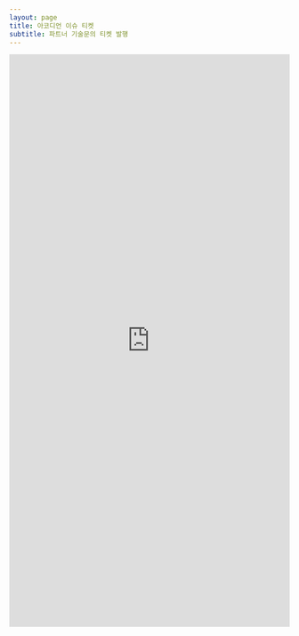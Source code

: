 ```yaml
---
layout: page
title: 아코디언 이슈 티켓
subtitle: 파트너 기술문의 티켓 발행
---
```


<iframe style="border:none;width:100%;" height="1030px" src="https://notionforms.io/forms/-603"></iframe>